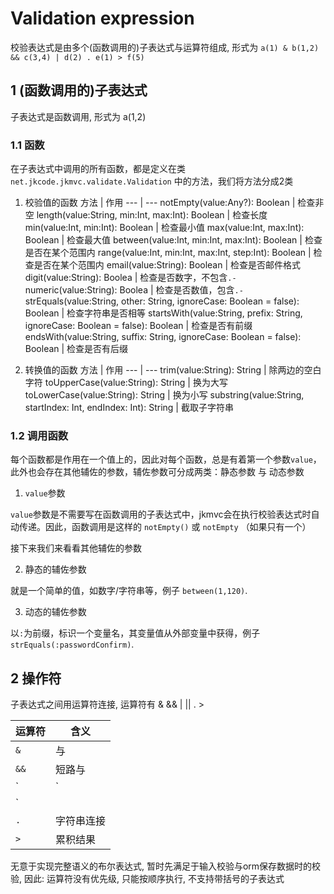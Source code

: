 # Validation expression

校验表达式是由多个(函数调用的)子表达式与运算符组成, 形式为 `a(1) & b(1,2) && c(3,4) | d(2) . e(1) > f(5)`

## 1 (函数调用的)子表达式

子表达式是函数调用, 形式为 a(1,2)

### 1.1 函数

在子表达式中调用的所有函数，都是定义在类`net.jkcode.jkmvc.validate.Validation` 中的方法，我们将方法分成2类

1. 校验值的函数
方法 | 作用
--- | ---
notEmpty(value:Any?): Boolean | 检查非空
length(value:String, min:Int, max:Int): Boolean | 检查长度
min(value:Int, min:Int): Boolean | 检查最小值
max(value:Int, max:Int): Boolean | 检查最大值
between(value:Int, min:Int, max:Int): Boolean | 检查是否在某个范围内
range(value:Int, min:Int, max:Int, step:Int): Boolean | 检查是否在某个范围内
email(value:String): Boolean | 检查是否邮件格式
digit(value:String): Boolea | 检查是否数字，不包含`.-`
numeric(value:String): Boolea | 检查是否数值，包含`.-`
strEquals(value:String, other: String, ignoreCase: Boolean = false): Boolean | 检查字符串是否相等
startsWith(value:String, prefix: String, ignoreCase: Boolean = false): Boolean | 检查是否有前缀
endsWith(value:String, suffix: String, ignoreCase: Boolean = false): Boolean | 检查是否有后缀

2. 转换值的函数
方法 | 作用
--- | ---
trim(value:String): String | 除两边的空白字符
toUpperCase(value:String): String | 换为大写
toLowerCase(value:String): String | 换为小写
substring(value:String, startIndex: Int, endIndex: Int): String | 截取子字符串

### 1.2 调用函数

每个函数都是作用在一个值上的，因此对每个函数，总是有着第一个参数`value`，此外也会存在其他辅佐的参数，辅佐参数可分成两类：静态参数 与 动态参数

1. `value`参数

`value`参数是不需要写在函数调用的子表达式中，jkmvc会在执行校验表达式时自动传递。因此，函数调用是这样的 `notEmpty()` 或 `notEmpty` （如果只有一个）

接下来我们来看看其他辅佐的参数

2. 静态的辅佐参数

就是一个简单的值，如数字/字符串等，例子 `between(1,120)`.

3. 动态的辅佐参数

以`:`为前缀，标识一个变量名，其变量值从外部变量中获得，例子 `strEquals(:passwordConfirm)`.

## 2 操作符

子表达式之间用运算符连接, 运算符有 & && | || . >

运算符 | 含义
--- | ---
`&` | 与
`&&` | 短路与
`|` | 或
`||` | 短路或
`.` | 字符串连接
`>` | 累积结果

无意于实现完整语义的布尔表达式, 暂时先满足于输入校验与orm保存数据时的校验, 因此:
运算符没有优先级, 只能按顺序执行, 不支持带括号的子表达式

